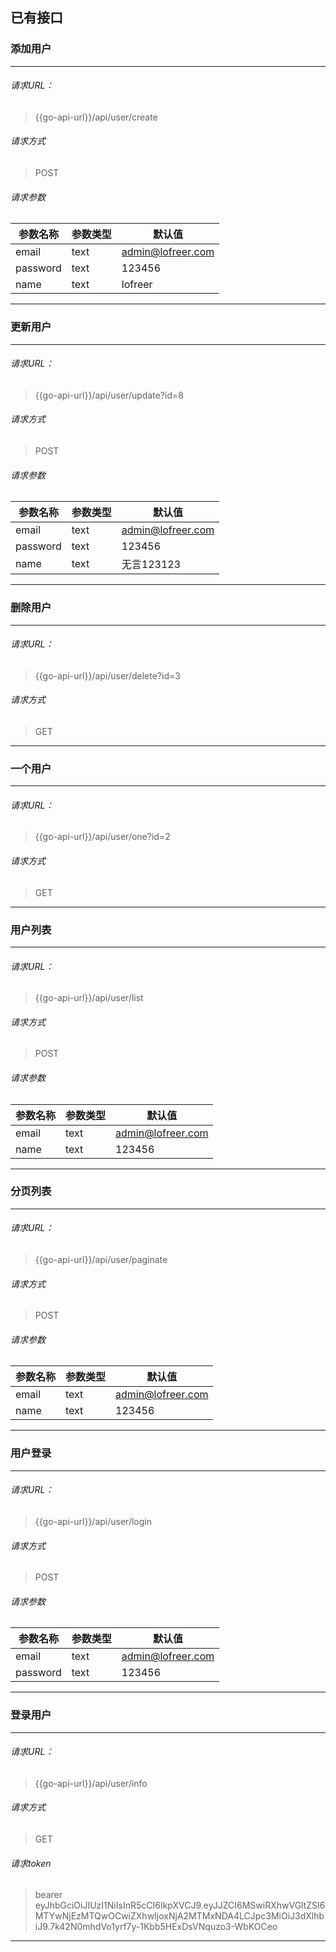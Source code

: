 
## 已有接口

### 添加用户

---
###### 请求URL：
> {{go-api-url}}/api/user/create
###### 请求方式
> POST
###### 请求参数
|参数名称|参数类型|默认值|
|-|-|-|
|email|text|admin@lofreer.com|
|password|text|123456|
|name|text|lofreer|
---
### 更新用户

---
###### 请求URL：
> {{go-api-url}}/api/user/update?id=8
###### 请求方式
> POST
###### 请求参数
|参数名称|参数类型|默认值|
|-|-|-|
|email|text|admin@lofreer.com|
|password|text|123456|
|name|text|无言123123|
---
### 删除用户

---
###### 请求URL：
> {{go-api-url}}/api/user/delete?id=3
###### 请求方式
> GET
---
### 一个用户

---
###### 请求URL：
> {{go-api-url}}/api/user/one?id=2
###### 请求方式
> GET
---
### 用户列表

---
###### 请求URL：
> {{go-api-url}}/api/user/list
###### 请求方式
> POST
###### 请求参数
|参数名称|参数类型|默认值|
|-|-|-|
|email|text|admin@lofreer.com|
|name|text|123456|
---
### 分页列表

---
###### 请求URL：
> {{go-api-url}}/api/user/paginate
###### 请求方式
> POST
###### 请求参数
|参数名称|参数类型|默认值|
|-|-|-|
|email|text|admin@lofreer.com|
|name|text|123456|
---
### 用户登录

---
###### 请求URL：
> {{go-api-url}}/api/user/login
###### 请求方式
> POST
###### 请求参数
|参数名称|参数类型|默认值|
|-|-|-|
|email|text|admin@lofreer.com|
|password|text|123456|
---
### 登录用户

---
###### 请求URL：
> {{go-api-url}}/api/user/info
###### 请求方式
> GET
###### 请求token
> bearer eyJhbGciOiJIUzI1NiIsInR5cCI6IkpXVCJ9.eyJJZCI6MSwiRXhwVGltZSI6MTYwNjEzMTQwOCwiZXhwIjoxNjA2MTMxNDA4LCJpc3MiOiJ3dXlhbiJ9.7k42N0mhdVo1yrf7y-1Kbb5HExDsVNquzo3-WbKOCeo
---